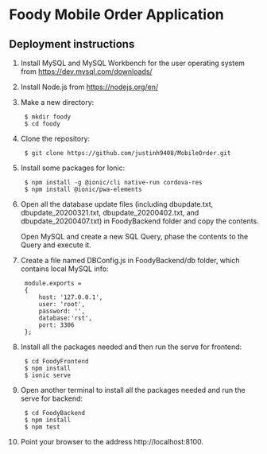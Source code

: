 # Foody Mobile Order Application

## Deployment instructions

1. Install MySQL and MySQL Workbench for the user operating system from https://dev.mysql.com/downloads/

2. Install Node.js from https://nodejs.org/en/ 

3. Make a new directory:

        $ mkdir foody
        $ cd foody

4. Clone the repository:

        $ git clone https://github.com/justinh9408/MobileOrder.git

5. Install some packages for Ionic:

        $ npm install -g @ionic/cli native-run cordova-res
        $ npm install @ionic/pwa-elements

6. Open all the database update files (including dbupdate.txt, dbupdate_20200321.txt, dbupdate_20200402.txt, and dbupdate_20200407.txt) in FoodyBackend folder and copy the contents.

    Open MySQL and create a new SQL Query, phase the contents to the Query and execute it.

7. Create a file named DBConfig.js in FoodyBackend/db folder, which contains local MySQL info:

        module.exports =
        { 
            host: '127.0.0.1',     
            user: 'root',   
            password: '',  
            database:'rst',
            port: 3306  
        };

8. Install all the packages needed and then run the serve for frontend:
    
        $ cd FoodyFrontend
        $ npm install
        $ ionic serve

9. Open another terminal to install all the packages needed and run the serve for backend:

        $ cd FoodyBackend
        $ npm install
        $ npm test

10. Point your browser to the address http://localhost:8100.


